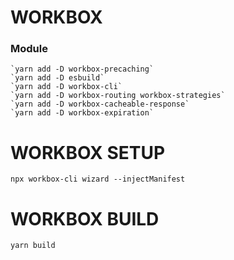 # WORKBOX 

### Module 
    `yarn add -D workbox-precaching`
    `yarn add -D esbuild`
    `yarn add -D workbox-cli`
    `yarn add -D workbox-routing workbox-strategies`
    `yarn add -D workbox-cacheable-response`
    `yarn add -D workbox-expiration`

# WORKBOX SETUP
`npx workbox-cli wizard --injectManifest`

# WORKBOX BUILD
`yarn build`